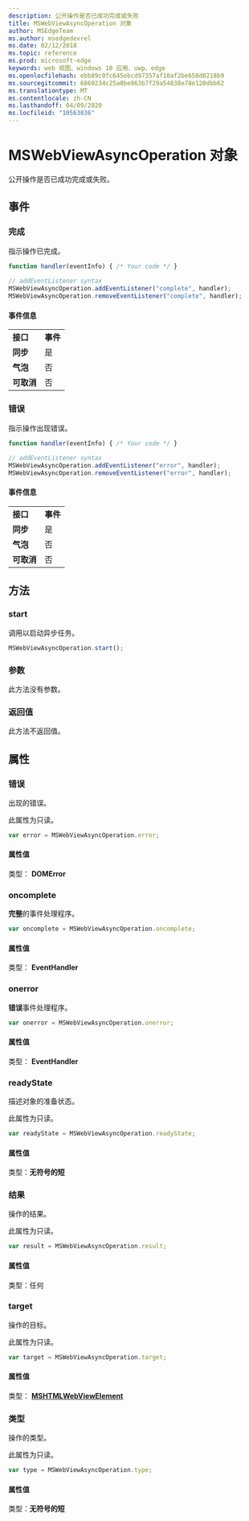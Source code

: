 ```yaml
---
description: 公开操作是否已成功完成或失败
title: MSWebViewAsyncOperation 对象
author: MSEdgeTeam
ms.author: msedgedevrel
ms.date: 02/12/2018
ms.topic: reference
ms.prod: microsoft-edge
keywords: web 视图、windows 10 应用、uwp、edge
ms.openlocfilehash: ebb89c0fc645ebcd97357af10af2be650d8218b9
ms.sourcegitcommit: 6860234c25a8be863b7f29a54838e78e120dbb62
ms.translationtype: MT
ms.contentlocale: zh-CN
ms.lasthandoff: 04/09/2020
ms.locfileid: "10563036"
---
```

# MSWebViewAsyncOperation 对象

公开操作是否已成功完成或失败。 

## 事件

### 完成

指示操作已完成。 

```js
function handler(eventInfo) { /* Your code */ }
 
// addEventListener syntax
MSWebViewAsyncOperation.addEventListener("complete", handler);
MSWebViewAsyncOperation.removeEventListener("complete", handler);
```

#### 事件信息

|            |      |
|------------|------|
|**接口** | **事件**
|**同步** |是 |    
|**气泡**     |否 |   
|**可取消**  |否 |        


### 错误

指示操作出现错误。

```js
function handler(eventInfo) { /* Your code */ }
 
// addEventListener syntax
MSWebViewAsyncOperation.addEventListener("error", handler);
MSWebViewAsyncOperation.removeEventListener("error", handler);
```

#### 事件信息

|            |      |
|------------|------|
|**接口** | **事件**
|**同步** |是 |    
|**气泡**     |否 |   
|**可取消**  |否 |            


## 方法

### start

调用以启动异步任务。 

```js
MSWebViewAsyncOperation.start();
```

### 参数

此方法没有参数。

### 返回值

此方法不返回值。

## 属性

### 错误

出现的错误。

此属性为只读。

```js
var error = MSWebViewAsyncOperation.error;
```

#### 属性值
类型： **DOMError**

### oncomplete

**完整**的事件处理程序。 

```js
var oncomplete = MSWebViewAsyncOperation.oncomplete;
```

#### 属性值
类型： **EventHandler**

### onerror

**错误**事件处理程序。 

```js
var onerror = MSWebViewAsyncOperation.onerror;
```

#### 属性值
类型： **EventHandler**

### readyState

描述对象的准备状态。

此属性为只读。

```js
var readyState = MSWebViewAsyncOperation.readyState;
```

#### 属性值
类型：**无符号的短**

### 结果

操作的结果。

此属性为只读。

```js
var result = MSWebViewAsyncOperation.result;
```

#### 属性值
类型：任何

### target

操作的目标。 

此属性为只读。

```js
var target = MSWebViewAsyncOperation.target;
```

#### 属性值
类型： [ **MSHTMLWebViewElement**](../webview.md)

### 类型

操作的类型。

此属性为只读。

```js
var type = MSWebViewAsyncOperation.type;
```

#### 属性值
类型：**无符号的短**
